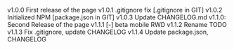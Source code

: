 v1.0.0 First release of the page
v1.0.1 .gitignore fix [.gitignore in GIT]
v1.0.2 Initialized NPM [package.json in GIT]
v1.0.3 Update CHANGELOG.md
v1.1.0: Second Release of the page
v1.1.1 [-] beta mobile RWD
v1.1.2 Rename TODO
v1.1.3 Fix .gitignore, update CHANGELOG
v1.1.4 Update package.json, CHANGELOG